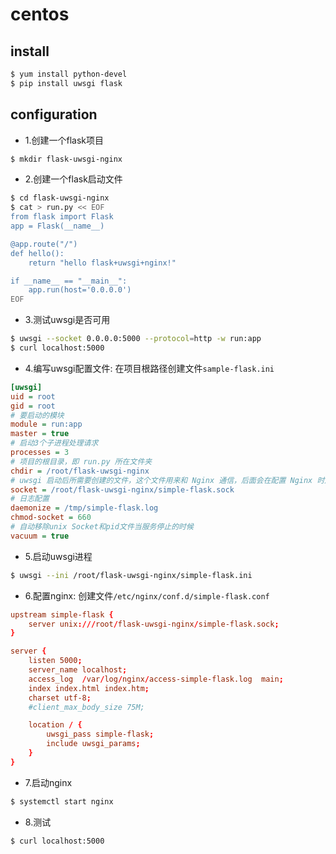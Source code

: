 # centos

## install
```bash
$ yum install python-devel
$ pip install uwsgi flask
```

## configuration
* 1.创建一个flask项目
```bash
$ mkdir flask-uwsgi-nginx
```

* 2.创建一个flask启动文件
```bash
$ cd flask-uwsgi-nginx
$ cat > run.py << EOF
from flask import Flask
app = Flask(__name__)

@app.route("/")
def hello():
    return "hello flask+uwsgi+nginx!"

if __name__ == "__main__":
    app.run(host='0.0.0.0')
EOF
```

* 3.测试uwsgi是否可用
```bash
$ uwsgi --socket 0.0.0.0:5000 --protocol=http -w run:app
$ curl localhost:5000
```

* 4.编写uwsgi配置文件: 在项目根路径创建文件`sample-flask.ini`
```ini
[uwsgi]
uid = root
gid = root
# 要启动的模块
module = run:app
master = true
# 启动3个子进程处理请求
processes = 3
# 项目的根目录，即 run.py 所在文件夹
chdir = /root/flask-uwsgi-nginx
# uwsgi 启动后所需要创建的文件，这个文件用来和 Nginx 通信，后面会在配置 Nginx 时用到，所以 chmod-socket = 660 是为了修改 .sock 文件权限来和 Nginx 通信
socket = /root/flask-uwsgi-nginx/simple-flask.sock
# 日志配置
daemonize = /tmp/simple-flask.log
chmod-socket = 660
# 自动移除unix Socket和pid文件当服务停止的时候
vacuum = true
```

* 5.启动uwsgi进程
```bash
$ uwsgi --ini /root/flask-uwsgi-nginx/simple-flask.ini
```

* 6.配置nginx: 创建文件`/etc/nginx/conf.d/simple-flask.conf`
```conf
upstream simple-flask {
    server unix:///root/flask-uwsgi-nginx/simple-flask.sock;
}

server {
    listen 5000;
    server_name localhost;
    access_log  /var/log/nginx/access-simple-flask.log  main;
    index index.html index.htm;
    charset utf-8;
    #client_max_body_size 75M;

    location / {
        uwsgi_pass simple-flask;
        include uwsgi_params;
    }
}

```

* 7.启动nginx
```bash
$ systemctl start nginx
```

* 8.测试
```bash
$ curl localhost:5000
```
